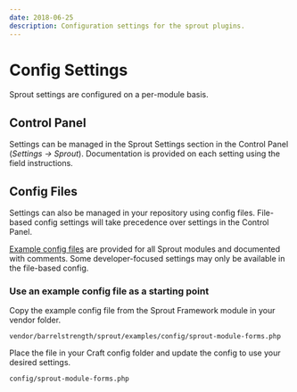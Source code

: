 ```yaml
---
date: 2018-06-25
description: Configuration settings for the sprout plugins.
---
```


# Config Settings

Sprout settings are configured on a per-module basis.


## Control Panel

Settings can be managed in the Sprout Settings section in the Control Panel (_Settings -> Sprout_). Documentation is provided on each setting using the field instructions. 

## Config Files

Settings can also be managed in your repository using config files. File-based config settings will take precedence over settings in the Control Panel.

[Example config files](https://github.com/barrelstrength/craft-sprout/tree/v4/examples/config) are provided for all Sprout modules and documented with comments. Some developer-focused settings may only be available in the file-based config.

### Use an example config file as a starting point

Copy the example config file from the Sprout Framework module in your vendor folder.

```
vendor/barrelstrength/sprout/examples/config/sprout-module-forms.php
```

Place the file in your Craft config folder and update the config to use your desired settings.

```
config/sprout-module-forms.php
```


